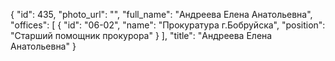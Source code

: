 {
    "id": 435,
    "photo_url": "",
    "full_name": "Андреева Елена Анатольевна",
    "offices": [
        {
            "id": "06-02",
            "name": "Прокуратура г.Бобруйска",
            "position": "Старший помощник прокурора"
        }
    ],
    "title": "Андреева Елена Анатольевна"
}